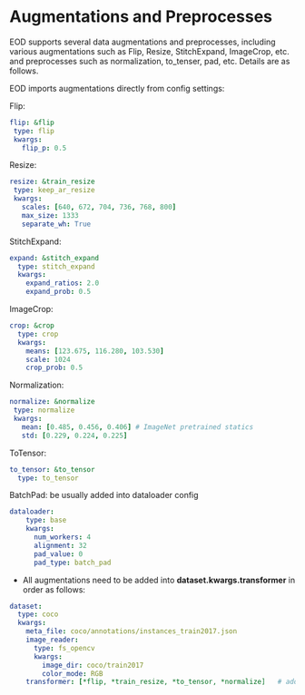 # Augmentations and Preprocesses 
EOD supports several data augmentations and preprocesses, including various augmentations such as Flip, Resize, StitchExpand, ImageCrop, etc. and preprocesses such as normalization, to_tenser, pad, etc. Details are as follows.

EOD imports augmentations directly from config settings:

Flip:
```yaml
flip: &flip   
 type: flip
 kwargs:
   flip_p: 0.5
```
Resize:
```yaml
resize: &train_resize
 type: keep_ar_resize
 kwargs:
   scales: [640, 672, 704, 736, 768, 800]
   max_size: 1333
   separate_wh: True
```
StitchExpand:
```yaml
expand: &stitch_expand
  type: stitch_expand
  kwargs:
    expand_ratios: 2.0
    expand_prob: 0.5
```
ImageCrop:
```yaml
crop: &crop
  type: crop
  kwargs:
    means: [123.675, 116.280, 103.530]
    scale: 1024
    crop_prob: 0.5
```
Normalization:
```yaml
normalize: &normalize
 type: normalize
 kwargs:
   mean: [0.485, 0.456, 0.406] # ImageNet pretrained statics
   std: [0.229, 0.224, 0.225]
```
ToTensor:
```yaml
to_tensor: &to_tensor
  type: to_tensor
```
BatchPad: be usually added into dataloader config
```yaml
dataloader:
    type: base
    kwargs:
      num_workers: 4
      alignment: 32
      pad_value: 0
      pad_type: batch_pad
```

* All augmentations need to be added into **dataset.kwargs.transformer** in order as follows:
```yaml
dataset:
  type: coco
  kwargs:
    meta_file: coco/annotations/instances_train2017.json
    image_reader:
      type: fs_opencv
      kwargs:
        image_dir: coco/train2017
        color_mode: RGB
    transformer: [*flip, *train_resize, *to_tensor, *normalize]   # add here in order
```
